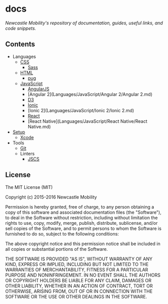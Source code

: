 # docs

*Newcastle Mobility's repository of documentation, guides, useful links, and code snippets.*

## Contents

- Languages
  - [CSS](Languages/CSS/CSS.md)
    - [Sass](Languages/CSS/Sass/Sass.md)
  - [HTML](Languages/HTML/HTML.md)
    - [pug](Languages/HTML/pug/pug.md)
  - [JavaScript](Languages/JavaScript/JavaScript.md)
    - [AngularJS](Languages/JavaScript/AngularJS/AngularJS.md)
    - [Angular 2](Languages/JavaScript/Angular 2/Angular 2.md)
    - [D3](Languages/JavaScript/D3/D3.md)
    - [Ionic](Languages/JavaScript/Ionic/Ionic.md)
    - [Ionic 2](Languages/JavaScript/Ionic 2/Ionic 2.md)
    - [React](Languages/JavaScript/React/React.md)
    - [React Native](Languages/JavaScript/React Native/React Native.md)
- [Setup](Setup/README.md)
  - [Xcode](Setup/Xcode.md)
- Tools
  - [Git](Tools/Git/Git.md)
  - Linters
    - [JSCS](Tools/Linters/JSCS.md)

## License

The MIT License (MIT)

Copyright (c) 2015-2016 Newcastle Mobility

Permission is hereby granted, free of charge, to any person obtaining a copy
of this software and associated documentation files (the "Software"), to deal
in the Software without restriction, including without limitation the rights
to use, copy, modify, merge, publish, distribute, sublicense, and/or sell
copies of the Software, and to permit persons to whom the Software is
furnished to do so, subject to the following conditions:

The above copyright notice and this permission notice shall be included in all
copies or substantial portions of the Software.

THE SOFTWARE IS PROVIDED "AS IS", WITHOUT WARRANTY OF ANY KIND, EXPRESS OR
IMPLIED, INCLUDING BUT NOT LIMITED TO THE WARRANTIES OF MERCHANTABILITY,
FITNESS FOR A PARTICULAR PURPOSE AND NONINFRINGEMENT. IN NO EVENT SHALL THE
AUTHORS OR COPYRIGHT HOLDERS BE LIABLE FOR ANY CLAIM, DAMAGES OR OTHER
LIABILITY, WHETHER IN AN ACTION OF CONTRACT, TORT OR OTHERWISE, ARISING FROM,
OUT OF OR IN CONNECTION WITH THE SOFTWARE OR THE USE OR OTHER DEALINGS IN THE
SOFTWARE.
